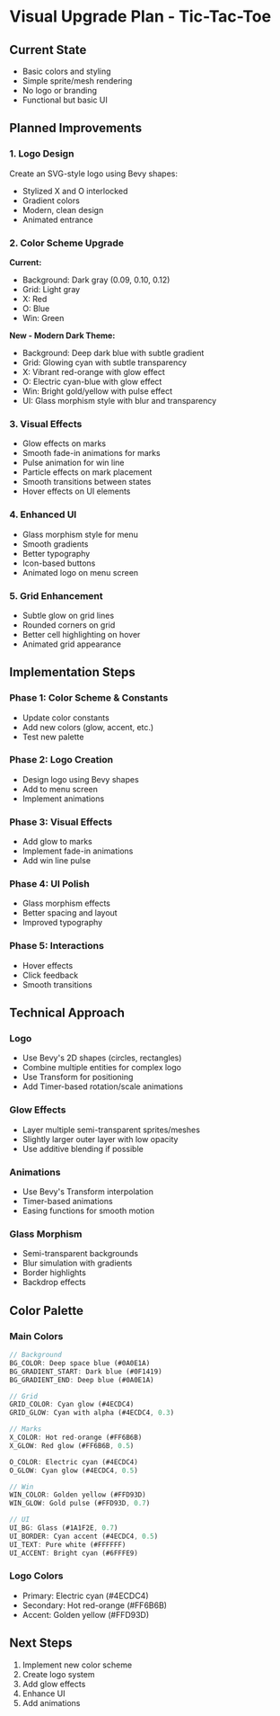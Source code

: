 # Visual Upgrade Plan - Tic-Tac-Toe

## Current State
- Basic colors and styling
- Simple sprite/mesh rendering
- No logo or branding
- Functional but basic UI

## Planned Improvements

### 1. Logo Design
Create an SVG-style logo using Bevy shapes:
- Stylized X and O interlocked
- Gradient colors
- Modern, clean design
- Animated entrance

### 2. Color Scheme Upgrade
**Current:**
- Background: Dark gray (0.09, 0.10, 0.12)
- Grid: Light gray
- X: Red
- O: Blue
- Win: Green

**New - Modern Dark Theme:**
- Background: Deep dark blue with subtle gradient
- Grid: Glowing cyan with subtle transparency
- X: Vibrant red-orange with glow effect
- O: Electric cyan-blue with glow effect
- Win: Bright gold/yellow with pulse effect
- UI: Glass morphism style with blur and transparency

### 3. Visual Effects
- Glow effects on marks
- Smooth fade-in animations for marks
- Pulse animation for win line
- Particle effects on mark placement
- Smooth transitions between states
- Hover effects on UI elements

### 4. Enhanced UI
- Glass morphism style for menu
- Smooth gradients
- Better typography
- Icon-based buttons
- Animated logo on menu screen

### 5. Grid Enhancement
- Subtle glow on grid lines
- Rounded corners on grid
- Better cell highlighting on hover
- Animated grid appearance

## Implementation Steps

### Phase 1: Color Scheme & Constants
- Update color constants
- Add new colors (glow, accent, etc.)
- Test new palette

### Phase 2: Logo Creation
- Design logo using Bevy shapes
- Add to menu screen
- Implement animations

### Phase 3: Visual Effects
- Add glow to marks
- Implement fade-in animations
- Add win line pulse

### Phase 4: UI Polish
- Glass morphism effects
- Better spacing and layout
- Improved typography

### Phase 5: Interactions
- Hover effects
- Click feedback
- Smooth transitions

## Technical Approach

### Logo
- Use Bevy's 2D shapes (circles, rectangles)
- Combine multiple entities for complex logo
- Use Transform for positioning
- Add Timer-based rotation/scale animations

### Glow Effects
- Layer multiple semi-transparent sprites/meshes
- Slightly larger outer layer with low opacity
- Use additive blending if possible

### Animations
- Use Bevy's Transform interpolation
- Timer-based animations
- Easing functions for smooth motion

### Glass Morphism
- Semi-transparent backgrounds
- Blur simulation with gradients
- Border highlights
- Backdrop effects

## Color Palette

### Main Colors
```rust
// Background
BG_COLOR: Deep space blue (#0A0E1A)
BG_GRADIENT_START: Dark blue (#0F1419)
BG_GRADIENT_END: Deep blue (#0A0E1A)

// Grid
GRID_COLOR: Cyan glow (#4ECDC4)
GRID_GLOW: Cyan with alpha (#4ECDC4, 0.3)

// Marks
X_COLOR: Hot red-orange (#FF6B6B)
X_GLOW: Red glow (#FF6B6B, 0.5)

O_COLOR: Electric cyan (#4ECDC4)
O_GLOW: Cyan glow (#4ECDC4, 0.5)

// Win
WIN_COLOR: Golden yellow (#FFD93D)
WIN_GLOW: Gold pulse (#FFD93D, 0.7)

// UI
UI_BG: Glass (#1A1F2E, 0.7)
UI_BORDER: Cyan accent (#4ECDC4, 0.5)
UI_TEXT: Pure white (#FFFFFF)
UI_ACCENT: Bright cyan (#6FFFE9)
```

### Logo Colors
- Primary: Electric cyan (#4ECDC4)
- Secondary: Hot red-orange (#FF6B6B)
- Accent: Golden yellow (#FFD93D)

## Next Steps
1. Implement new color scheme
2. Create logo system
3. Add glow effects
4. Enhance UI
5. Add animations
